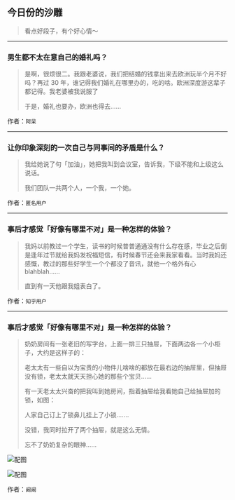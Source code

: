 ## 今日份的沙雕

> 看点好段子，有个好心情～


 
---

### 男生都不太在意自己的婚礼吗？

> 是啊，很烦很二。我跟老婆说，我们把结婚的钱拿出来去欧洲玩半个月不好吗？再过 30 年，谁记得我们婚礼在哪里办的，吃的啥。欧洲深度游这辈子都记得。我老婆被我说服了
> 
> 于是，婚礼也要办，欧洲也得去……


作者：`阿呆`

---

### 让你印象深刻的一次自己与同事间的矛盾是什么？

> 我给她说了句「加油」，她把我叫到会议室，告诉我，下级不能和上级这么说话。
> 
> 我们团队一共两个人，一个我，一个她。


作者：`匿名用户`

---

### 事后才感觉「好像有哪里不对」是一种怎样的体验？

> 我妈以前教过一个学生，读书的时候普普通通没有什么存在感，毕业之后倒是逢年过节就给我妈发祝福短信，有时候春节还会来我家看看。当时我妈还感慨，教过的那些好学生一个个都没了音讯，就他一个格外有心 blahblah……
> 
> 直到有一天他跟我姐表白了。


作者：`知乎用户`

---

### 事后才感觉「好像有哪里不对」是一种怎样的体验？

> 奶奶房间有一张老旧的写字台，上面一排三只抽屉，下面两边各一个小柜子，大约是这样子的：
> 
> 老太太有一些自以为宝贵的小物件儿啥啥的都放在最右边的抽屉里，但抽屉没有锁，老太太就天天担心她的那些个宝贝……
> 
> 有一天老太太兴奋的把我叫到她房间，指着抽屉给我看她自己给抽屉加的锁，如图：
> 
> 人家自己订上了锁鼻儿挂上了小锁.……
> 
> 没错，我同时拉开了两个抽屉，就是这么无情。
> 
> 忘不了奶奶复杂的眼神……



![配图](http://pic4.zhimg.com/70/396598f8009dfde5c6ce33febbb94cb3_b.jpg)



![配图](http://pic4.zhimg.com/70/256c9792fc17e1d230109afe71a999af_b.jpg)


作者：`阚阚`